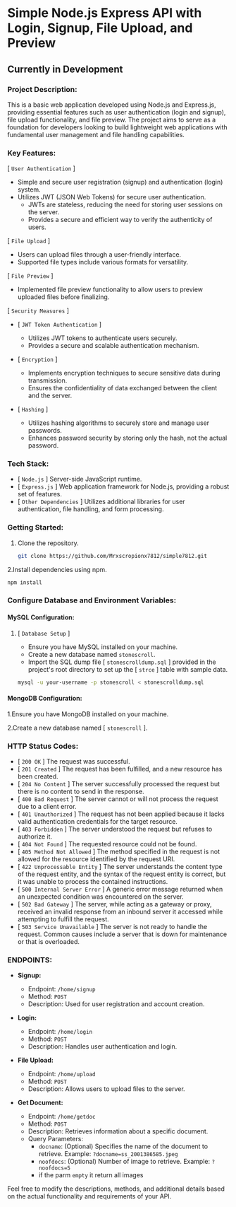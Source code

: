 
# Simple Node.js Express API with Login, Signup, File Upload, and Preview

## Currently in Development

### Project Description:

This is a basic web application developed using Node.js and Express.js, providing essential features such as user authentication (login and signup), file upload functionality, and file preview. The project aims to serve as a foundation for developers looking to build lightweight web applications with fundamental user management and file handling capabilities.

### Key Features:

[ ```User Authentication``` ]
- Simple and secure user registration (signup) and authentication (login) system.
- Utilizes JWT (JSON Web Tokens) for secure user authentication.
  - JWTs are stateless, reducing the need for storing user sessions on the server.
  - Provides a secure and efficient way to verify the authenticity of users.

[ ```File Upload``` ]
- Users can upload files through a user-friendly interface.
- Supported file types include various formats for versatility.

[ ```File Preview``` ]
- Implemented file preview functionality to allow users to preview uploaded files before finalizing.

[ ```Security Measures``` ]
- [ ```JWT Token Authentication``` ]
  - Utilizes JWT tokens to authenticate users securely.
  - Provides a secure and scalable authentication mechanism.

- [ ```Encryption``` ]
  - Implements encryption techniques to secure sensitive data during transmission.
  - Ensures the confidentiality of data exchanged between the client and the server.

- [ ```Hashing``` ]
  - Utilizes hashing algorithms to securely store and manage user passwords.
  - Enhances password security by storing only the hash, not the actual password.

### Tech Stack:

- [ ```Node.js``` ] Server-side JavaScript runtime.
- [ ```Express.js``` ] Web application framework for Node.js, providing a robust set of features.
- [ ```Other Dependencies``` ] Utilizes additional libraries for user authentication, file handling, and form processing.

### Getting Started:
1. Clone the repository.
   ```bash
   git clone https://github.com/Mrxscropionx7812/simple7812.git
   
2.Install dependencies using npm.
   ```bash
   npm install
  ```
### Configure Database and Environment Variables:

#### MySQL Configuration:

1. [ ```Database Setup``` ]
   - Ensure you have MySQL installed on your machine.
   - Create a new database named `stonescroll`.
   - Import the SQL dump file  [ `stonescrolldump.sql` ] provided in the project's root directory to set up the [ `strce` ] table with sample data.

   ```bash
   mysql -u your-username -p stonescroll < stonescrolldump.sql
   ```
#### MongoDB Configuration:

1.Ensure you have MongoDB installed on your machine.


2.Create a new database named [ `stonescroll` ].

### HTTP Status Codes:

* [ ```200 OK``` ] The request was successful.
* [ ```201 Created``` ] The request has been fulfilled, and a new resource has been created.
* [ ```204 No Content``` ] The server successfully processed the request but there is no content to send in the response.
* [ ```400 Bad Request``` ] The server cannot or will not process the request due to a client error.
* [ ```401 Unauthorized``` ] The request has not been applied because it lacks valid authentication credentials for the target resource.
* [ ```403 Forbidden``` ] The server understood the request but refuses to authorize it.
* [ ```404 Not Found``` ] The requested resource could not be found.
* [ ```405 Method Not Allowed``` ] The method specified in the request is not allowed for the resource identified by the request URI.
* [ ```422 Unprocessable Entity``` ] The server understands the content type of the request entity, and the syntax of the request entity is correct, but it was unable to process the contained instructions.
* [ ```500 Internal Server Error``` ] A generic error message returned when an unexpected condition was encountered on the server.
* [ ```502 Bad Gateway``` ] The server, while acting as a gateway or proxy, received an invalid response from an inbound server it accessed while attempting to fulfill the request.
* [ ```503 Service Unavailable``` ] The server is not ready to handle the request. Common causes include a server that is down for maintenance or that is overloaded.



### ENDPOINTS:

* **Signup:**
  - Endpoint: `/home/signup`
  - Method: `POST`
  - Description: Used for user registration and account creation.

* **Login:**
  - Endpoint: `/home/login`
  - Method: `POST`
  - Description: Handles user authentication and login.

* **File Upload:**
  - Endpoint: `/home/upload`
  - Method: `POST`
  - Description: Allows users to upload files to the server.

* **Get Document:**
  - Endpoint: `/home/getdoc`
  - Method: `POST`
  - Description: Retrieves information about a specific document.
  - Query Parameters:
    - `docname`: (Optional) Specifies the name of the document to retrieve. Example: `?docname=ss_2001386585.jpeg`
    - `noofdocs`: (Optional) Number of image to retrieve. Example: `?noofdocs=5`
    - if the parm `empty` it return all images

Feel free to modify the descriptions, methods, and additional details based on the actual functionality and requirements of your API.
